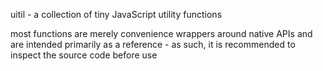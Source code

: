 uitil - a collection of tiny JavaScript utility functions

most functions are merely convenience wrappers around native APIs and are
intended primarily as a reference - as such, it is recommended to inspect the
source code before use
